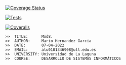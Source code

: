 [![Coverage Status](https://coveralls.io/repos/github/alu0101346908/dsiModP8/badge.svg?branch=main&t=lssNWA)](https://coveralls.io/github/alu0101346908/dsiModP8?branch=main)

[![Tests](https://github.com/alu0101346908/dsiModP8/actions/workflows/node.js.yml/badge.svg)](https://github.com/alu0101346908/dsiModP8/actions/workflows/node.js.yml)

[![Coveralls](https://github.com/alu0101346908/dsiModP8/actions/workflows/coveralls.yml/badge.svg)](https://github.com/alu0101346908/dsiModP8/actions/workflows/coveralls.yml)

 ````
 >>  TITLE:      Mod8.
 >>  AUTHOR:     Mario Hernandez Garcia
 >>  DATE:       07-04-2022
 >>  EMAIL:      alu0101346908@ull.edu.es
 >>  UNIVERSITY: Universidad de La Laguna
 >>  COURSE:     DESARROLLO DE SISTEMAS INFORMÁTICOS 
 
 ````
